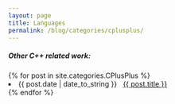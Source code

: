 ```yaml
---
layout: page
title: Languages
permalink: /blog/categories/cplusplus/
---
```


<h5> Other C++ related work: </h5>

<div class="card">
	{% for post in site.categories.CPlusPlus %}
		<li class="category-posts"><span>{{ post.date | date_to_string }}</span> &nbsp; <a href="{{ post.url }}">{{ post.title }}</a></li>
	{% endfor %}
</div>

